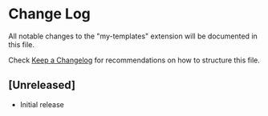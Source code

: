 # Change Log

All notable changes to the "my-templates" extension will be documented in this file.

Check [Keep a Changelog](http://keepachangelog.com/) for recommendations on how to structure this file.

## [Unreleased]

- Initial release